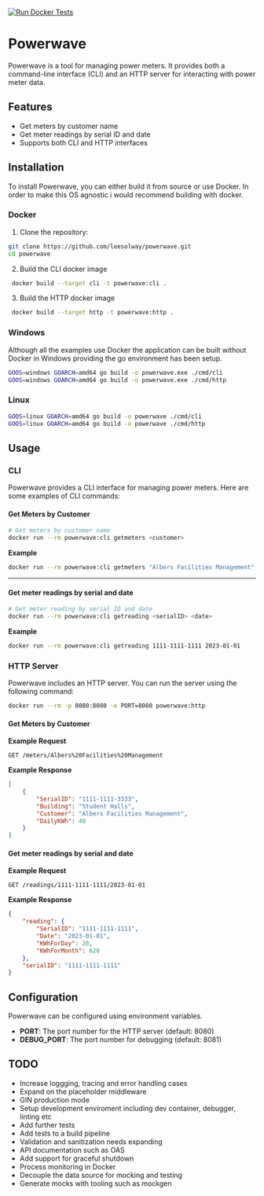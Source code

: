 [![Run Docker Tests](https://github.com/leesolway/powerwave/actions/workflows/docker-tests.yml/badge.svg?branch=main)](https://github.com/leesolway/powerwave/actions/workflows/docker-tests.yml)

# Powerwave

Powerwave is a tool for managing power meters. It provides both a command-line interface (CLI) and an HTTP server for interacting with power meter data.

## Features

- Get meters by customer name
- Get meter readings by serial ID and date
- Supports both CLI and HTTP interfaces

## Installation

To install Powerwave, you can either build it from source or use Docker.
In order to make this OS agnostic i would recommend building with docker.

### Docker

1. Clone the repository:

```bash
git clone https://github.com/leesolway/powerwave.git
cd powerwave
```

2. Build the CLI docker image

```bash
 docker build --target cli -t powerwave:cli .
```

3. Build the HTTP docker image

```bash
 docker build --target http -t powerwave:http .
```


### Windows ###

Although all the examples use Docker the application can be built without Docker in Windows providing the go environment has been setup.

```bash
GOOS=windows GOARCH=amd64 go build -o powerwave.exe ./cmd/cli
GOOS=windows GOARCH=amd64 go build -o powerwave.exe ./cmd/http

```

### Linux ###

```bash
GOOS=linux GOARCH=amd64 go build -o powerwave ./cmd/cli
GOOS=linux GOARCH=amd64 go build -o powerwave ./cmd/http
```

## Usage

### CLI
Powerwave provides a CLI interface for managing power meters. Here are some examples of CLI commands:

#### Get Meters by Customer

```bash
# Get meters by customer name
docker run --rm powerwave:cli getmeters <customer>
```

**Example**
```bash
docker run --rm powerwave:cli getmeters "Albers Facilities Management"
```

***

#### Get meter readings by serial and date

```bash
# Get meter reading by serial ID and date
docker run --rm powerwave:cli getreading <serialID> <date>
```

**Example**
 ```bash
 docker run --rm powerwave:cli getreading 1111-1111-1111 2023-01-01
 ```

### HTTP Server
Powerwave includes an HTTP server. You can run the server using the following command:

```bash
docker run --rm -p 8080:8080 -e PORT=8080 powerwave:http
```

#### Get Meters by Customer

**Example Request**
```http
GET /meters/Albers%20Facilities%20Management
```

**Example Response**
```json
[
    {
        "SerialID": "1111-1111-3333",
        "Building": "Student Halls",
        "Customer": "Albers Facilities Management",
        "DailyKWh": 40
    }
]
```

#### Get meter readings by serial and date

**Example Request**
```http
GET /readings/1111-1111-1111/2023-01-01
```

**Example Response**
```json
{
    "reading": {
        "SerialID": "1111-1111-1111",
        "Date": "2023-01-01",
        "KWhForDay": 20,
        "KWhForMonth": 620
    },
    "serialID": "1111-1111-1111"
}
```

## Configuration

Powerwave can be configured using environment variables.

- **PORT**: The port number for the HTTP server (default: 8080)
- **DEBUG_PORT**: The port number for debugging (default: 8081)

## TODO

- Increase loggging, tracing and error handling cases
- Expand on the placeholder middleware
- GIN production mode
- Setup development enviroment including dev container, debugger, linting etc
- Add further tests
- Add tests to a build pipeline
- Validation and sanitization needs expanding
- API documentation such as OAS
- Add support for graceful shutdown
- Process monitoring in Docker
- Decouple the data source for mocking and testing
- Generate mocks with tooling such as mockgen
